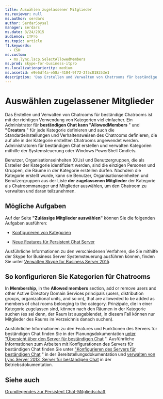 ```yaml
---
title: Auswählen zugelassener Mitglieder
ms.reviewer: null
ms.author: serdars
author: SerdarSoysal
manager: serdars
ms.date: 3/24/2015
audience: ITPro
ms.topic: article
f1.keywords:
  - CSH
ms.custom:
  - ms.lync.lscp.SelectAllowedMembers
ms.prod: skype-for-business-itpro
ms.localizationpriority: medium
ms.assetid: e9e6df4a-e58a-4104-9f72-2f5c818353e1
description: 'Das Erstellen und Verwalten von Chatrooms für beständige Chatrooms ist mit der richtigen Verwendung von Kategorien viel einfacher. Ein Administrator für beständigen Chat kann "AllowedMembers" und "Creators" für jede Kategorie definieren und auch die Standardeinstellungen und Verhaltensweisen des Chatrooms definieren, die auf alle in der Kategorie erstellten Chatrooms angewendet werden. Administratoren für beständigen Chat erstellen und verwalten Kategorien mithilfe der Systemsteuerung oder Windows PowerShell Cmdlets.'
---
```


# <a name="select-allowed-members"></a>Auswählen zugelassener Mitglieder

Das Erstellen und Verwalten von Chatrooms für beständige Chatrooms ist mit der richtigen Verwendung von Kategorien viel einfacher. Ein Administrator für **beständigen Chat kann "AllowedMembers** " und **"Creators** " für jede Kategorie definieren und auch die Standardeinstellungen und Verhaltensweisen des Chatrooms definieren, die auf alle in der Kategorie erstellten Chatrooms angewendet werden. Administratoren für beständigen Chat erstellen und verwalten Kategorien mithilfe der Systemsteuerung oder Windows PowerShell Cmdlets.

Benutzer, Organisationseinheiten (OUs) und Benutzergruppen, die als Ersteller der Kategorie identifiziert werden, sind die einzigen Personen und Gruppen, die Räume in der Kategorie erstellen dürfen. Nachdem die Kategorie erstellt wurde, kann sie Benutzer, Organisationseinheiten und Benutzergruppen aus der Liste **der zugelassenen Mitglieder** der Kategorie als Chatroommanager und Mitglieder auswählen, um den Chatroom zu verwalten und daran teilzunehmen.

## <a name="tasks-that-you-can-perform"></a>Mögliche Aufgaben

Auf der Seite **"Zulässige Mitglieder auswählen"** können Sie die folgenden Aufgaben ausführen:

- [Konfigurieren von Kategorien](/previous-versions/office/lync-server-2013/lync-server-2013-configure-categories)

- [Neue Features für Persistent Chat Server](/previous-versions/office/lync-server-2013/lync-server-2013-new-persistent-chat-server-features)

Ausführliche Informationen zu den verschiedenen Verfahren, die Sie mithilfe der Skype for Business Server Systemsteuerung ausführen können, finden Sie unter [Verwalten Skype for Business Server 2015](../../manage/manage.md).

## <a name="to-configure-categories-for-chat-rooms"></a>So konfigurieren Sie Kategorien für Chatrooms

In **Membership**, in the **Allowed members** section, add or remove users and other Active Directory Domain Services principals (users, distribution groups, organizational units, and so on), that are alloweded to be added as members of chat rooms belonging to the category. Prinzipale, die in einer Kategorie zugelassen sind, können nach den Räumen in der Kategorie suchen (es sei denn, der Raum ist ausgeblendet, in diesem Fall können nur Mitglieder des Raums im Verzeichnis danach suchen).


Ausführliche Informationen zu den Features und Funktionen des Servers für beständigen Chat finden Sie in der Planungsdokumentation [unter "Übersicht über den Server für beständigen Chat](/previous-versions/office/lync-server-2013/lync-server-2013-overview-of-persistent-chat-server) ". Ausführliche Informationen zum Arbeiten mit Konfigurationen des Servers für beständigen Chat finden Sie unter ["Konfigurieren des Servers für beständigen Chat](/previous-versions/office/lync-server-2013/lync-server-2013-configuring-persistent-chat-server) " in der Bereitstellungsdokumentation und [verwalten von Lync Server 2013, Server für beständigen Chat](/previous-versions/office/lync-server-2013/managing-lync-server-2013-persistent-chat-server) in der Betriebsdokumentation.

## <a name="see-also"></a>Siehe auch

[Grundlegendes zur Persistent Chat-Mitgliedschaft](/previous-versions/office/lync-server-2013/understanding-persistent-chat-membership)